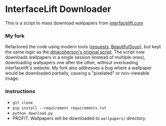 # InterfaceLift Downloader

This is a script to mass download wallpapers from [interfacelift.com][interfacelift]

### My fork

Refactored the code using modern tools ([requests][requests], [BeautifulSoup][bs]), but kept the same logic as the [dmacpherson's original script][dmacpherson]. The script now downloads wallpapers in a single session (instead of multiple ones), downloading wallpapers one after the other, without overloading interfacelift's website. My fork also addresses a bug where a wallpaper would be downloaded partially, causing a "pixelated" or non-viewable image.

### Instructions

- `git clone`
- `pip install --requirement requirements.txt`
- `python download.py`
- PROFIT. Wallpapers will be downloaded to `wallpapers/` directory.

[image]: http://interfacelift.com/wallpaper/7yz4ma1/03489_fairfieldchurch_1280x720.jpg
[dmacpherson]: https://github.com/dmacpherson/py-interfacelift-downloader/
[interfacelift]: http://interfacelift.com
[requests]: http://docs.python-requests.org/en/latest/
[bs]: http://www.crummy.com/software/BeautifulSoup/
